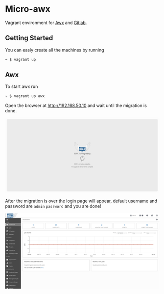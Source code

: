 # Micro-awx

Vagrant environment for [Awx](https://github.com/ansible/awx) and [Gitlab](https://gitlab.com).


## Getting Started

You can easly create all the machines by running

```sh
~ $ vagrant up
```

## Awx

To start awx run


``` sh
~ $ vagrant up awx
```

Open the browser at http://192.168.50.10 and wait until the migration is done.

![Awx migration](.images/awx_upgrading.png)

After the migration is over the login page will appear, default username and password are `admin` `password` and you are done!

![Awx dashboard](.images/awx_dashboard.png)
